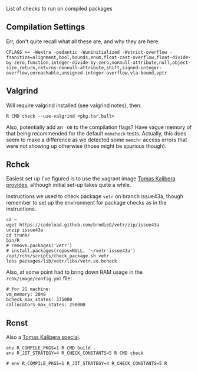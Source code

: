 List of checks to run on compiled packages

## Compilation Settings

Err, don't quite recall what all these are, and why they are here.

```
CFLAGS += -Wextra -pedantic -Wuninitialized -Wstrict-overflow -fsanitize=alignment,bool,bounds,enum,float-cast-overflow,float-divide-by-zero,function,integer-divide-by-zero,nonnull-attribute,null,object-size,return,returns-nonnull-attribute,shift,signed-integer-overflow,unreachable,unsigned-integer-overflow,vla-bound,vptr
```

## Valgrind

Will require valgrind installed (see valgrind notes), then:

```
R CMD check --use-valgrind <pkg.tar.ball>
```

Also, potentially add an `-O0` to the compilation flags?  Have vague memory of
that being recommended for the default `memcheck` tests.  Actually, this does
seem to make a difference as we detected some `memchr` access errors that were
not showing up otherwise (those might be spurious though).

## Rchck

Easiest set up I've figured is to use the vagrant image [Tomas Kalibera
provides](https://github.com/kalibera/rchk), although initial set-up takes quite
a while.

Instructions we used to check package `vetr` on branch issue43a, though remember
to set up the environment for package checks as in the instructions.

```
cd ~
wget https://codeload.github.com/brodieG/vetr/zip/issue43a
unzip issue43a
cd trunk/
bin/R
# remove.packages('vetr')
# install.packages(repos=NULL, '~/vetr-issue43a')
/opt/rchk/scripts/check_package.sh vetr
less packages/lib/vetr/libs/vetr.so.bcheck
```

Also, at some point had to bring down RAM usage in the `rchk/image/config.yml`
file:

```
# for 2G machine:
vm_memory: 2048
bcheck_max_states: 375000
callocators_max_states: 250000
```

## Rcnst

Also a [Tomas Kalibera special](https://github.com/kalibera/cran-checks/blob/master/rcnst/README.txt).

```
env R_COMPILE_PKGS=1 R CMD build .
env R_JIT_STRATEGY=4 R_CHECK_CONSTANTS=5 R CMD check 

# env R_COMPILE_PKGS=1 R_JIT_STRATEGY=4 R_CHECK_CONSTANTS=5 R
```

